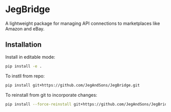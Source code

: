 # JegBridge

A lightweight package for managing API connections to marketplaces like Amazon and eBay.

## Installation

Install in editable mode:

```bash
pip install -e .
```

To instll from repo:

```bash
pip install git+https://github.com/JegAndSons/JegBridge.git
```

To reinstall from git to incorporate changes:

```bash
pip install --force-reinstall git+https://github.com/JegAndSons/JegBridge.git
```
